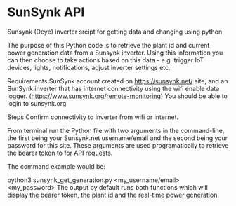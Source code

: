 # SunSynk API
Sunsynk (Deye) inverter srcipt for getting data and changing using python

The purpose of this Python code is to retrieve the plant id and current power generation data from a Sunsynk inverter. Using this information you can then choose to take actions based on this data - e.g. trigger IoT devices, lights, notifications, adjust inverter settings etc.

Requirements
SunSynk account created on https://sunsynk.net/ site, and an SunSynk inverter that has internet connectivity using the wifi enable data logger. (https://www.sunsynk.org/remote-monitoring) You should be able to login to sunsynk.org


Steps
Confirm connectivity to inverter from wifi or internet.

From terminal run the Python file with two arguments in the command-line, the first being your Sunsynk.net username/email and the second being your password for this site. These arguments are used programatically to retrieve the bearer token to for API requests.

The command example would be:

python3 sunsynk_get_generation.py <my_username/email> <my_password>
The output by default runs both functions which will display the bearer token, the plant id and the real-time power generation.
